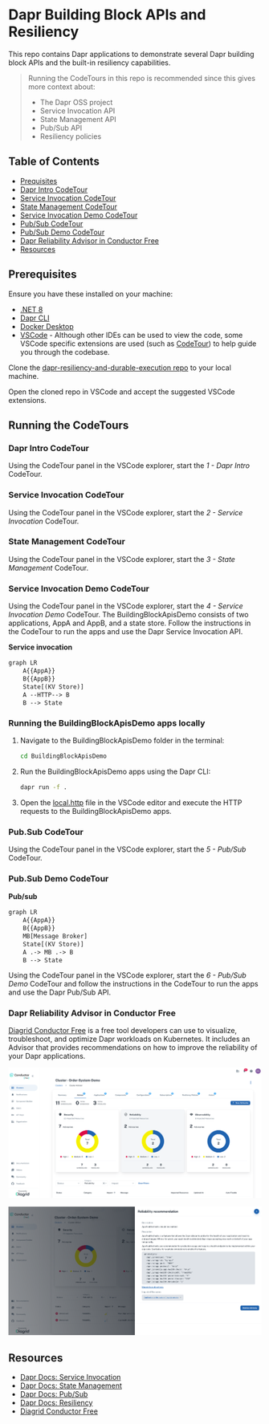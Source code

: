 # Dapr Building Block APIs and Resiliency

This repo contains Dapr applications to demonstrate several Dapr building block APIs and the built-in resiliency capabilities.

> Running the CodeTours in this repo is recommended since this gives more context about:
>
> - The Dapr OSS project
> - Service Invocation API
> - State Management API
> - Pub/Sub API
> - Resiliency policies

## Table of Contents

- [Prequisites](#prerequisites)
- [Dapr Intro CodeTour](#dapr-intro-codetour)
- [Service Invocation CodeTour](#service-invocation-codetour)
- [State Management CodeTour](#state-management-codetour)
- [Service Invocation Demo CodeTour](#service-invocation-demo-codetour)
- [Pub/Sub CodeTour](#pubsub-codetour)
- [Pub/Sub Demo CodeTour](#pubsub-demo-codetour)
- [Dapr Reliability Advisor in Conductor Free](#dapr-reliability-advisor-in-conductor-free)
- [Resources](#resources)

## Prerequisites

Ensure you have these installed on your machine:

- [.NET 8](https://dotnet.microsoft.com/download/dotnet/8.0)
- [Dapr CLI](https://docs.dapr.io/getting-started/install-dapr-cli/)
- [Docker Desktop](https://www.docker.com/products/docker-desktop/)
- [VSCode](https://code.visualstudio.com/) - Although other IDEs can be used to view the code, some VSCode specific extensions are used (such as [CodeTour](https://marketplace.visualstudio.com/items?itemName=vsls-contrib.codetour)) to help guide you through the codebase.

Clone the [dapr-resiliency-and-durable-execution repo](https://github.com/diagrid-labs/dapr-resiliency-and-durable-execution) to your local machine.

Open the cloned repo in VSCode and accept the suggested VSCode extensions.

## Running the CodeTours

### Dapr Intro CodeTour

Using the CodeTour panel in the VSCode explorer, start the *1 - Dapr Intro* CodeTour.

### Service Invocation CodeTour

Using the CodeTour panel in the VSCode explorer, start the *2 - Service Invocation* CodeTour.

### State Management CodeTour

Using the CodeTour panel in the VSCode explorer, start the *3 - State Management* CodeTour.

### Service Invocation Demo CodeTour

Using the CodeTour panel in the VSCode explorer, start the *4 - Service Invocation Demo* CodeTour.
The BuildingBlockApisDemo consists of two applications, AppA and AppB, and a state store. Follow the instructions in the CodeTour to run the apps and use the Dapr Service Invocation API.

**Service invocation**

```mermaid
graph LR
    A{{AppA}}
    B{{AppB}}
    State[(KV Store)]
    A --HTTP--> B
    B --> State
```

### Running the BuildingBlockApisDemo apps locally

1. Navigate to the BuildingBlockApisDemo folder in the terminal:

    ```bash
    cd BuildingBlockApisDemo
    ```

2. Run the BuildingBlockApisDemo apps using the Dapr CLI:

    ```bash
    dapr run -f .
    ```

3. Open the [local.http](./BuildingBlockApisDemo/local.http) file in the VSCode editor and execute the HTTP requests to the BuildingBlockApisDemo apps.

### Pub.Sub CodeTour

Using the CodeTour panel in the VSCode explorer, start the *5 - Pub/Sub* CodeTour.

### Pub.Sub Demo CodeTour

**Pub/sub**

```mermaid
graph LR
    A{{AppA}}
    B{{AppB}}
    MB[Message Broker]
    State[(KV Store)]
    A .-> MB .-> B
    B --> State
```

Using the CodeTour panel in the VSCode explorer, start the *6 - Pub/Sub Demo* CodeTour and follow the instructions in the CodeTour to run the apps and use the Dapr Pub/Sub API.

### Dapr Reliability Advisor in Conductor Free

[Diagrid Conductor Free](https://www.diagrid.io/conductor) is a free tool developers can use to visualize, troubleshoot, and optimize Dapr workloads on Kubernetes. It includes an Advisor that provides recommendations on how to improve the reliability of your Dapr applications.

![Conductor Advisor](./images/conductor1.png)

![Reliability details](./images/conductor2.png)


## Resources

- [Dapr Docs: Service Invocation](https://docs.dapr.io/developing-applications/building-blocks/service-invocation/)
- [Dapr Docs: State Management](https://docs.dapr.io/developing-applications/building-blocks/state-management/)
- [Dapr Docs: Pub/Sub](https://docs.dapr.io/developing-applications/building-blocks/pubsub/)
- [Dapr Docs: Resiliency](https://docs.dapr.io/operations/resiliency/)
- [Diagrid Conductor Free](https://www.diagrid.io/conductor)